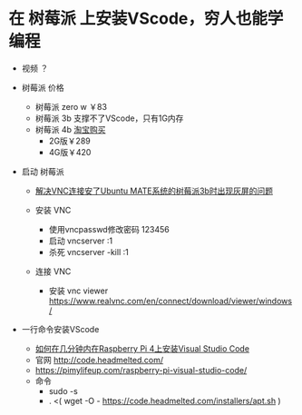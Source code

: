 # 在 树莓派 上安装VScode，穷人也能学编程

- 视频 ？

- 树莓派 价格 
    - 树莓派 zero w  ￥83
    - 树莓派 3b 支撑不了VScode，只有1G内存
    - 树莓派 4b [淘宝购买](https://s.click.taobao.com/t?e=m%3D2%26s%3D%2Be3HE%2F78gn4cQipKwQzePOeEDrYVVa64LKpWJ%2Bin0XLjf2vlNIV67vq%2F9RLX5VH%2Fu6Vvho8Zh8ClldgrEKAMDfvtTsPa%2Bvw8FDXjhIkoffd7RTQd3LKg2nJi6DFpZGNc%2Bht3wBcxEogvC12RxpmE%2F%2F781y6HNSb4geD520RSZ%2BJDRCgKBRXl5cYMXU3NNCg%2F&scm=null&pvid=null&app_pvid=59590_11.9.33.73_509_1584615707568&ptl=floorId%3A17741&originalFloorId%3A17741&app_pvid%3A59590_11.9.33.73_509_1584615707568&union_lens=lensId%3APUB%401584615694%400b1a25cd_3238_170f274a034_9239%4002704xYRf7AxsgwNklmc9WZS)
        - 2G版￥289
        - 4G版￥420

- 启动 树莓派
    - [解决VNC连接安了Ubuntu MATE系统的树莓派3b时出现灰屏的问题](https://blog.csdn.net/qq_32384313/article/details/77533012)

    - 安装 VNC
        - 使用vncpasswd修改密码 123456
        - 启动 vncserver  :1
        - 杀死 vncserver -kill :1
    - 连接 VNC
        - 安装 vnc viewer https://www.realvnc.com/en/connect/download/viewer/windows/
        
- 一行命令安装VScode
    - [如何在几分钟内在Raspberry Pi 4上安装Visual Studio Code](https://www.hanselman.com/blog/HowToInstallVisualStudioCodeOnARaspberryPi4InMinutes.aspx)
    - 官网 http://code.headmelted.com/
    - https://pimylifeup.com/raspberry-pi-visual-studio-code/
    - 命令
        - sudo -s
        - . <( wget -O - https://code.headmelted.com/installers/apt.sh )